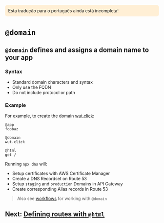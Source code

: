 <div style=background:papayawhip;padding:10px;border-radius:7px;>Esta tradução para o português ainda está incompleta!</div>

# `@domain`

## `@domain` defines and assigns a domain name to your app

### Syntax
- Standard domain characters and syntax
- Only use the FQDN
- Do not include protocol or path

### Example
For example, to create the domain [wut.click](https://wut.click):

```arc
@app
foobaz

@domain
wut.click

@html
get /
```

Running `npx dns` will:

- Setup certificates with AWS Certificate Manager
- Create a DNS Recordset on Route 53
- Setup `staging` and `production` Domains in API Gateway
- Create corresponding Alias records in Route 53

> Also see [workflows](/reference/arc-dns) for working with `@domain`

## Next: [Defining routes with `@html`](/reference/html)
